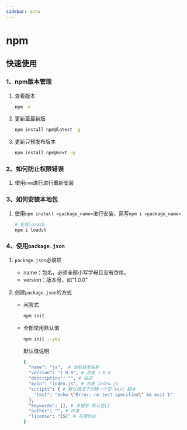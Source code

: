 ```yaml
---
sidebar: auto
---
```


# npm

## 快速使用

### 1、npm版本管理

1. 查看版本

   ```bash
   npm -v
   ```

2. 更新至最新版

   ```bash
   npm install npm@latest -g
   ```

3. 更新只预发布版本

   ```bash
   npm install npm@next -g
   ```

### 2、如何防止权限错误

1. 使用`nvm`进行进行重新安装

### 3、如何安装本地包

1. 使用`npm install <package_name>`进行安装，简写`npm i <package_name> `

   ```bash
   # 安装loadsh
   npm i loadsh
   ```

### 4、使用`package.json`

1. `package.json`必填项

   * name：包名，必须全部小写字母且没有空格。
   * version：版本号，如"1.0.0"

2. 创建`package.json`的方式

   * 问答式

     ```bash
     npm init
     ```

   * 全部使用默认值

     ```bash
     npm init --yes
     ```

     默认值说明

     ```bash
     {
       "name": "js",  # 当前目录名称
       "version": "1.0.0", # 总是 1.0.0
       "description": "", # 描述
       "main": "index.js", # 总是 index.js
       "scripts": { # 默认情况下创建一个空 test 脚本
         "test": "echo \"Error: no test specified\" && exit 1"
       },
       "keywords": [], # 关键字 默认空[]
       "author": "", # 作者 
       "license": "ISC" # 开源协议
     }
     ```

     

